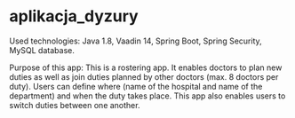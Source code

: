 # aplikacja_dyzury

Used technologies:
Java 1.8,
Vaadin 14,
Spring Boot,
Spring Security,
MySQL database.

Purpose of this app:
This is a rostering app. It enables doctors to plan new duties as well as join duties planned by other doctors (max. 8 doctors per duty). Users can define where (name of the hospital and name of the department) and when the duty takes place. 
This app also enables users to switch duties between one another.



